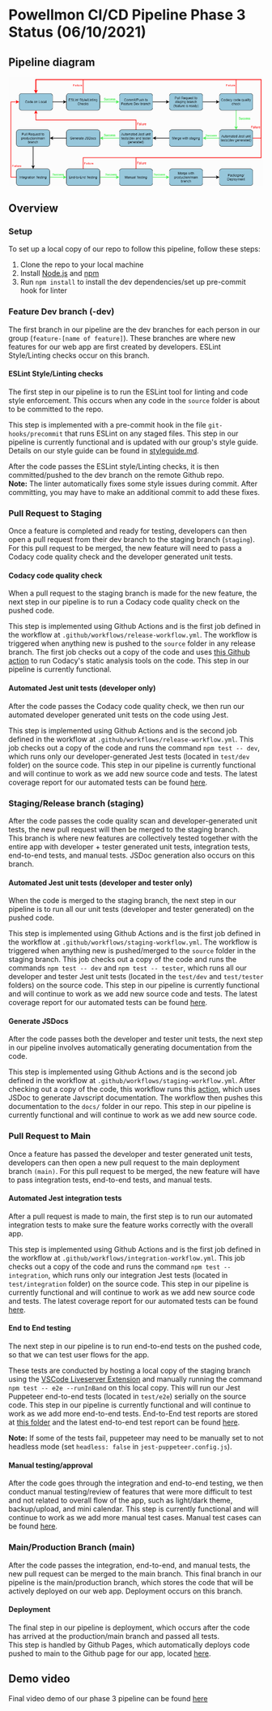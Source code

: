 # Powellmon CI/CD Pipeline Phase 3 Status (06/10/2021)
## Pipeline diagram
![Pipeline diagram](phase3.drawio.png)

## Overview
### Setup
To set up a local copy of our repo to follow this pipeline, follow these steps:  
1. Clone the repo to your local machine
2. Install [Node.js](https://nodejs.org/en/) and [npm](https://www.npmjs.com/get-npm)
3. Run `npm install` to install the dev dependencies/set up pre-commit hook for linter 
  
### Feature Dev branch (-dev)
The first branch in our pipeline are the dev branches for each person in our group (`feature-[name of feature]`). These branches are where new features for our web app are first created by developers. ESLint Style/Linting checks occur on this branch.  

#### ESLint Style/Linting checks 
The first step in our pipeline is to run the ESLint tool for linting and code style enforcement. This occurs when any code in the `source` folder is about to be committed to the repo. 

This step is implemented with a pre-commit hook in the file `git-hooks/precommit` that runs ESLint on any staged files. This step in our pipeline is currently functional and is updated with our group's style guide. Details on our style guide can be found in [styleguide.md](styleguide.md). 

After the code passes the ESLint style/Linting checks, it is then committed/pushed to the dev branch on the remote Github repo.  
**Note:** The linter automatically fixes some style issues during commit. After committing, you may have to make an additional commit to add these fixes.

### Pull Request to Staging
Once a feature is completed and ready for testing, developers can then open a pull request from their dev branch to the staging branch (`staging`). For this pull request to be merged, the new feature will need to pass a Codacy code quality check and the developer generated unit tests.

#### Codacy code quality check 
When a pull request to the staging branch is made for the new feature, the next step in our pipeline is to run a Codacy code quality check on the pushed code. 

This step is implemented using Github Actions and is the first job defined in the workflow at `.github/workflows/release-workflow.yml`. The workflow is triggered when anything new is pushed to the `source` folder in any release branch. The first job checks out a copy of the code and uses [this Github action](https://github.com/marketplace/actions/codacy-analysis-cli#analysis-with-default-settings) to run Codacy's static analysis tools on the code. This step in our pipeline is currently functional. 

#### Automated Jest unit tests (developer only)
After the code passes the Codacy code quality check, we then run our automated developer generated unit tests on the code using Jest. 

This step is implemented using Github Actions and is the second job defined in the workflow at `.github/workflows/release-workflow.yml`. This job checks out a copy of the code and runs the command `npm test -- dev`, which runs only our developer-generated Jest tests (located in `test/dev` folder) on the source code. This step in our pipeline is currently functional and will continue to work as we add new source code and tests. The latest coverage report for our automated tests can be found [here](https://cse110-sp21-group9.github.io/cse110-sp21-group9/admin/test-reports/coverage/lcov-report/index.html).

### Staging/Release branch (staging)
After the code passes the code quality scan and developer-generated unit tests, the new pull request will then be merged to the staging branch.  
This branch is where new features are collectively tested together with the entire app with developer + tester generated unit tests, integration tests, end-to-end tests, and manual tests. JSDoc generation also occurs on this branch. 

#### Automated Jest unit tests (developer and tester only)
When the code is merged to the staging branch, the next step in our pipeline is to run all our unit tests (developer and tester generated) on the pushed code. 

This step is implemented using Github Actions and is the first job defined in the workflow at `.github/workflows/staging-workflow.yml`. The workflow is triggered when anything new is pushed/merged to the `source` folder in the staging branch. This job checks out a copy of the code and runs the commands `npm test -- dev` and `npm test -- tester`, which runs all our developer and tester Jest unit tests (located in the `test/dev` and `test/tester` folders) on the source code. This step in our pipeline is currently functional and will continue to work as we add new source code and tests. The latest coverage report for our automated tests can be found [here](https://cse110-sp21-group9.github.io/cse110-sp21-group9/admin/test-reports/coverage/lcov-report/index.html).

#### Generate JSDocs 
After the code passes both the developer and tester unit tests, the next step in our pipeline involves automatically generating documentation from the code. 

This step is implemented using Github Actions and is the second job defined in the workflow at `.github/workflows/staging-workflow.yml`.  After checking out a copy of the code, this workflow runs this [action](https://github.com/marketplace/actions/jsdoc-action), which uses JSDoc to generate Javscript documentation. The workflow then pushes this documentation to the `docs/` folder in our repo. This step in our pipeline is currently functional and will continue to work as we add new source code. 

### Pull Request to Main
Once a feature has passed the developer and tester generated unit tests, developers can then open a new pull request to the main deployment branch `(main)`. For this pull request to be merged, the new feature will have to pass integration tests, end-to-end tests, and manual tests. 

#### Automated Jest integration tests
After a pull request is made to main, the first step is to run our automated integration tests to make sure the feature works correctly with the overall app.  

This step is implemented using Github Actions and is the first job defined in the workflow at `.github/workflows/integration-workflow.yml`. This job checks out a copy of the code and runs the command `npm test -- integration`, which runs only our integration Jest tests (located in `test/integration` folder) on the source code. This step in our pipeline is currently functional and will continue to work as we add new source code and tests. The latest coverage report for our automated tests can be found [here](https://cse110-sp21-group9.github.io/cse110-sp21-group9/admin/test-reports/coverage/lcov-report/index.html).

#### End to End testing
The next step in our pipeline is to run end-to-end tests on the pushed code, so that we can test user flows for the app.  

These tests are conducted by hosting a local copy of the staging branch using the [VSCode Liveserver Extension](https://marketplace.visualstudio.com/items?itemName=ritwickdey.LiveServer) and manually running the command `npm test -- e2e --runInBand` on this local copy. This will run our Jest Puppeteer end-to-end tests (located in `test/e2e`) serially on the source code. This step in our pipeline is currently functional and will continue to work as we add more end-to-end tests. End-to-End test reports are stored at [this folder](../test-reports/e2e) and the latest end-to-end test report can be found [here](../test-reports/e2e/061021-e2e-test-results.PNG).  

**Note:** If some of the tests fail, puppeteer may need to be manually set to not headless mode (set `headless: false` in `jest-puppeteer.config.js`).

#### Manual testing/approval
After the code goes through the integration and end-to-end testing, we then conduct manual testing/review of features that were more difficult to test and not related to overall flow of the app, such as light/dark theme, backup/upload, and mini calendar. This step is currently functional and will continue to work as we add more manual test cases. Manual test cases can be found [here](../test-reports/manual/completed).

### Main/Production Branch (main)
After the code passes the integration, end-to-end, and manual tests, the new pull request can be merged to the main branch. 
This final branch in our pipeline is the main/production branch, which stores the code that will be actively deployed on our web app. Deployment occurs on this branch. 

#### Deployment
The final step in our pipeline is deployment, which occurs after the code has arrived at the production/main branch and passed all tests.  
This step is handled by Github Pages, which automatically deploys code pushed to main to the Github page for our app, located [here](https://cse110-sp21-group9.github.io/cse110-sp21-group9/). 

## Demo video
Final video demo of our phase 3 pipeline can be found [here](https://youtu.be/mG6NFSDRwn8)
